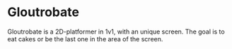 # Gloutrobate
Gloutrobate is a 2D-platformer in 1v1, with an unique screen. The goal is to eat cakes or be the last one in the area of the screen.
